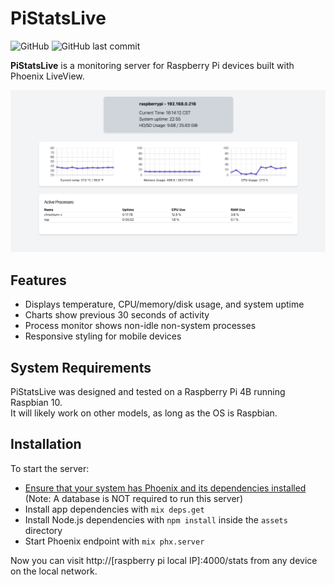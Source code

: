# PiStatsLive
![GitHub](https://img.shields.io/github/license/APB9785/pi_stats_live)
![GitHub last commit](https://img.shields.io/github/last-commit/APB9785/pi_stats_live)

**PiStatsLive** is a monitoring server for Raspberry Pi devices built with   
Phoenix LiveView.

![Screenshot of app display](assets/screenshots/main-v06.png)

## Features

  * Displays temperature, CPU/memory/disk usage, and system uptime
  * Charts show previous 30 seconds of activity
  * Process monitor shows non-idle non-system processes
  * Responsive styling for mobile devices

## System Requirements

PiStatsLive was designed and tested on a Raspberry Pi 4B running Raspbian 10.   
It will likely work on other models, as long as the OS is Raspbian.

## Installation

To start the server:

  * [Ensure that your system has Phoenix and its dependencies installed](https://hexdocs.pm/phoenix/installation.html) (Note: A database is NOT required to run this server)
  * Install app dependencies with `mix deps.get`
  * Install Node.js dependencies with `npm install` inside the `assets` directory
  * Start Phoenix endpoint with `mix phx.server`

Now you can visit http://[raspberry pi local IP]:4000/stats from any device on the local network.
